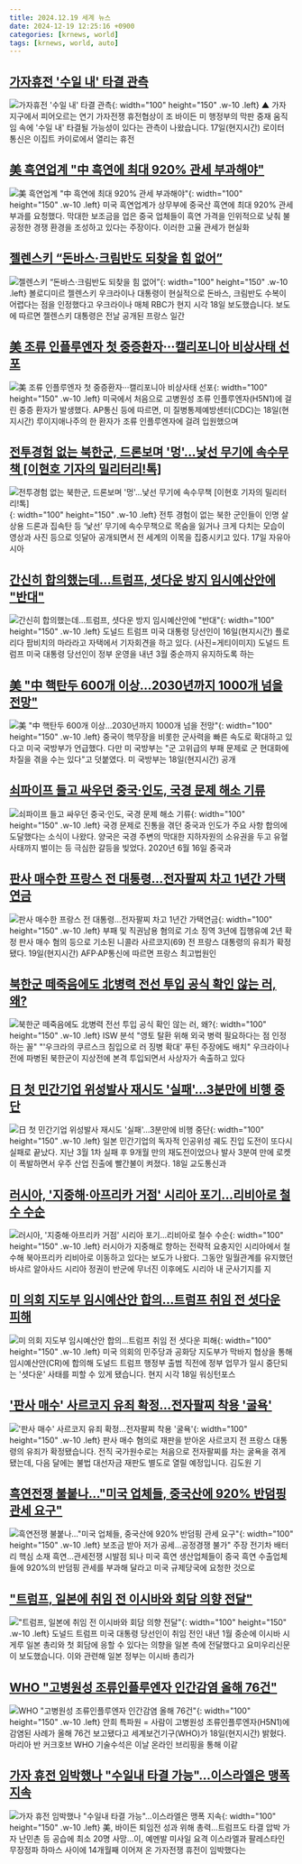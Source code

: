 ```yaml
---
title: 2024.12.19 세계 뉴스
date: 2024-12-19 12:25:16 +0900
categories: [krnews, world]
tags: [krnews, world, auto]
---
```

## [가자휴전 '수일 내' 타결 관측](https://n.news.naver.com/mnews/article/055/0001216437)

![가자휴전 '수일 내' 타결 관측](https://mimgnews.pstatic.net/image/origin/055/2024/12/18/1216437.jpg?type=nf220_150){: width="100" height="150" .w-10 .left}
▲ 가자지구에서 피어오르는 연기 가자전쟁 휴전협상이 조 바이든 미 행정부의 막판 중재 움직임 속에 '수일 내' 타결될 가능성이 있다는 관측이 나왔습니다. 17일(현지시간) 로이터 통신은 이집트 카이로에서 열리는 휴전

## [美 흑연업계 "中 흑연에 최대 920% 관세 부과해야"](https://n.news.naver.com/mnews/article/277/0005520279)

![美 흑연업계 "中 흑연에 최대 920% 관세 부과해야"](https://mimgnews.pstatic.net/image/origin/277/2024/12/19/5520279.jpg?type=nf220_150){: width="100" height="150" .w-10 .left}
미국 흑연업계가 상무부에 중국산 흑연에 최대 920% 관세 부과를 요청했다. 막대한 보조금을 업은 중국 업체들이 흑연 가격을 인위적으로 낮춰 불공정한 경쟁 환경을 조성하고 있다는 주장이다. 이러한 고율 관세가 현실화

## [젤렌스키 “돈바스·크림반도 되찾을 힘 없어”](https://n.news.naver.com/mnews/article/056/0011860017)

![젤렌스키 “돈바스·크림반도 되찾을 힘 없어”](https://mimgnews.pstatic.net/image/origin/056/2024/12/19/11860017.jpg?type=nf220_150){: width="100" height="150" .w-10 .left}
볼로디미르 젤렌스키 우크라이나 대통령이 현실적으로 돈바스, 크림반도 수복이 어렵다는 점을 인정했다고 우크라이나 매체 RBC가 현지 시각 18일 보도했습니다. 보도에 따르면 젤렌스키 대통령은 전날 공개된 프랑스 일간

## [美 조류 인플루엔자 첫 중증환자···캘리포니아 비상사태 선포](https://n.news.naver.com/mnews/article/079/0003972488)

![美 조류 인플루엔자 첫 중증환자···캘리포니아 비상사태 선포](https://mimgnews.pstatic.net/image/origin/079/2024/12/19/3972488.jpg?type=nf220_150){: width="100" height="150" .w-10 .left}
미국에서 처음으로 고병원성 조류 인플루엔자(H5N1)에 걸린 중증 환자가 발생했다. AP통신 등에 따르면, 미 질병통제예방센터(CDC)는 18일(현지시간) 루이지애나주의 한 환자가 조류 인플루엔자에 걸려 입원했으며

## [전투경험 없는 북한군, 드론보며 '멍'…낯선 무기에 속수무책 [이현호 기자의 밀리터리!톡]](https://n.news.naver.com/mnews/article/011/0004429510)

![전투경험 없는 북한군, 드론보며 '멍'…낯선 무기에 속수무책 [이현호 기자의 밀리터리!톡]](https://mimgnews.pstatic.net/image/origin/011/2024/12/18/4429510.jpg?type=nf220_150){: width="100" height="150" .w-10 .left}
전투 경험이 없는 북한 군인들이 인명 살상용 드론과 집속탄 등 ‘낯선’ 무기에 속수무책으로 목숨을 잃거나 크게 다치는 모습이 영상과 사진 등으로 잇달아 공개되면서 전 세계의 이목을 집중시키고 있다. 17일 자유아시아

## [간신히 합의했는데…트럼프, 셧다운 방지 임시예산안에 "반대"](https://n.news.naver.com/mnews/article/018/0005909338)

![간신히 합의했는데…트럼프, 셧다운 방지 임시예산안에 "반대"](https://mimgnews.pstatic.net/image/origin/018/2024/12/19/5909338.jpg?type=nf220_150){: width="100" height="150" .w-10 .left}
도널드 트럼프 미국 대통령 당선인이 16일(현지시간) 플로리다 팜비치의 마라라고 자택에서 기자회견을 하고 있다. (사진=게티이미지) 도널드 트럼프 미국 대통령 당선인이 정부 운영을 내년 3월 중순까지 유지하도록 하는

## [美 "中 핵탄두 600개 이상…2030년까지 1000개 넘을 전망"](https://n.news.naver.com/mnews/article/025/0003408946)

![美 "中 핵탄두 600개 이상…2030년까지 1000개 넘을 전망"](https://mimgnews.pstatic.net/image/origin/025/2024/12/19/3408946.jpg?type=nf220_150){: width="100" height="150" .w-10 .left}
중국이 핵무장을 비롯한 군사력을 빠른 속도로 확대하고 있다고 미국 국방부가 언급했다. 다만 미 국방부는 "군 고위급의 부패 문제로 군 현대화에 차질을 겪을 수는 있다"고 덧붙였다. 미 국방부는 18일(현지시간) 공개

## [쇠파이프 들고 싸우던 중국·인도, 국경 문제 해소 기류](https://n.news.naver.com/mnews/article/018/0005909653)

![쇠파이프 들고 싸우던 중국·인도, 국경 문제 해소 기류](https://mimgnews.pstatic.net/image/origin/018/2024/12/19/5909653.jpg?type=nf220_150){: width="100" height="150" .w-10 .left}
국경 문제로 진통을 겪던 중국과 인도가 주요 사항 합의에 도달했다는 소식이 나왔다. 양국은 국경 주변의 막대한 지하자원의 소유권을 두고 유혈 사태까지 벌이는 등 극심한 갈등을 빚었다. 2020년 6월 16일 중국과

## [판사 매수한 프랑스 전 대통령…전자팔찌 차고 1년간 가택연금](https://n.news.naver.com/mnews/article/022/0003995787)

![판사 매수한 프랑스 전 대통령…전자팔찌 차고 1년간 가택연금](https://mimgnews.pstatic.net/image/origin/022/2024/12/19/3995787.jpg?type=nf220_150){: width="100" height="150" .w-10 .left}
부패 및 직권남용 혐의로 기소 징역 3년에 집행유예 2년 확정 판사 매수 혐의 등으로 기소된 니콜라 사르코지(69) 전 프랑스 대통령의 유죄가 확정됐다. 19일(현지시간) AFP·AP통신에 따르면 프랑스 최고법원인

## [북한군 떼죽음에도 北병력 전선 투입 공식 확인 않는 러, 왜?](https://n.news.naver.com/mnews/article/001/0015114542)

![북한군 떼죽음에도 北병력 전선 투입 공식 확인 않는 러, 왜?](https://mimgnews.pstatic.net/image/origin/001/2024/12/18/15114542.jpg?type=nf220_150){: width="100" height="150" .w-10 .left}
ISW 분석 "영토 탈환 위해 외국 병력 필요하다는 점 인정하는 꼴" "'우크라의 쿠르스크 침입으로 러 징병 확대' 푸틴 주장에도 배치" 우크라이나전에 파병된 북한군이 지상전에 본격 투입되면서 사상자가 속출하고 있다

## [日 첫 민간기업 위성발사 재시도 '실패'…3분만에 비행 중단](https://n.news.naver.com/mnews/article/011/0004429576)

![日 첫 민간기업 위성발사 재시도 '실패'…3분만에 비행 중단](https://mimgnews.pstatic.net/image/origin/011/2024/12/18/4429576.jpg?type=nf220_150){: width="100" height="150" .w-10 .left}
일본 민간기업의 독자적 인공위성 궤도 진입 도전이 또다시 실패로 끝났다. 지난 3월 1차 실패 후 9개월 만의 재도전이었으나 발사 3분여 만에 로켓이 폭발하면서 우주 산업 진출에 빨간불이 켜졌다. 18일 교도통신과

## [러시아, '지중해·아프리카 거점' 시리아 포기…리비아로 철수 수순](https://n.news.naver.com/mnews/article/421/0007976875)

![러시아, '지중해·아프리카 거점' 시리아 포기…리비아로 철수 수순](https://mimgnews.pstatic.net/image/origin/421/2024/12/19/7976875.jpg?type=nf220_150){: width="100" height="150" .w-10 .left}
러시아가 지중해로 향하는 전략적 요충지인 시리아에서 철수해 북아프리카 리비아로 이동하고 있다는 보도가 나왔다. 그동안 밀월관계를 유지했던 바샤르 알아사드 시리아 정권이 반군에 무너진 이후에도 시리아 내 군사기지를 지

## [미 의회 지도부 임시예산안 합의…트럼프 취임 전 셧다운 피해](https://n.news.naver.com/mnews/article/056/0011860025)

![미 의회 지도부 임시예산안 합의…트럼프 취임 전 셧다운 피해](https://mimgnews.pstatic.net/image/origin/056/2024/12/19/11860025.jpg?type=nf220_150){: width="100" height="150" .w-10 .left}
미국 의회의 민주당과 공화당 지도부가 막바지 협상을 통해 임시예산안(CR)에 합의해 도널드 트럼프 행정부 출범 직전에 정부 업무가 일시 중단되는 '셧다운' 사태를 피할 수 있게 됐습니다. 현지 시각 18일 워싱턴포스

## ['판사 매수' 사르코지 유죄 확정...전자팔찌 착용 '굴욕'](https://n.news.naver.com/mnews/article/052/0002129644)

!['판사 매수' 사르코지 유죄 확정...전자팔찌 착용 '굴욕'](https://mimgnews.pstatic.net/image/origin/052/2024/12/19/2129644.jpg?type=nf220_150){: width="100" height="150" .w-10 .left}
판사 매수 혐의로 재판을 받아온 사르코지 전 프랑스 대통령의 유죄가 확정됐습니다. 전직 국가원수로는 처음으로 전자팔찌를 차는 굴욕을 겪게 됐는데, 다음 달에는 불법 대선자금 재판도 별도로 열릴 예정입니다. 김도원 기

## [흑연전쟁 불붙나…"미국 업체들, 중국산에 920% 반덤핑 관세 요구"](https://n.news.naver.com/mnews/article/001/0015115092)

![흑연전쟁 불붙나…"미국 업체들, 중국산에 920% 반덤핑 관세 요구"](https://mimgnews.pstatic.net/image/origin/001/2024/12/19/15115092.jpg?type=nf220_150){: width="100" height="150" .w-10 .left}
보조금 받아 저가 공세…공정경쟁 불가" 주장 전기차 배터리 핵심 소재 흑연…관세전쟁 시발점 되나 미국 흑연 생산업체들이 중국 흑연 수출업체들에 920%의 반덤핑 관세를 부과해 달라고 미국 규제당국에 요청한 것으로

## ["트럼프, 일본에 취임 전 이시바와 회담 의향 전달"](https://n.news.naver.com/mnews/article/214/0001394794)

!["트럼프, 일본에 취임 전 이시바와 회담 의향 전달"](https://mimgnews.pstatic.net/image/origin/214/2024/12/19/1394794.jpg?type=nf220_150){: width="100" height="150" .w-10 .left}
도널드 트럼프 미국 대통령 당선인이 취임 전인 내년 1월 중순에 이시바 시게루 일본 총리와 첫 회담에 응할 수 있다는 의향을 일본 측에 전달했다고 요미우리신문이 보도했습니다. 이와 관련해 일본 정부는 이시바 총리가

## [WHO "고병원성 조류인플루엔자 인간감염 올해 76건"](https://n.news.naver.com/mnews/article/001/0015114556)

![WHO "고병원성 조류인플루엔자 인간감염 올해 76건"](https://mimgnews.pstatic.net/image/origin/001/2024/12/18/15114556.jpg?type=nf220_150){: width="100" height="150" .w-10 .left}
안희 특파원 = 사람이 고병원성 조류인플루엔자(H5N1)에 감염된 사례가 올해 76건 보고됐다고 세계보건기구(WHO)가 18일(현지시간) 밝혔다. 마리아 반 커크호브 WHO 기술수석은 이날 온라인 브리핑을 통해 이같

## [가자 휴전 임박했나 "수일내 타결 가능"…이스라엘은 맹폭 지속](https://n.news.naver.com/mnews/article/001/0015115249)

![가자 휴전 임박했나 "수일내 타결 가능"…이스라엘은 맹폭 지속](https://mimgnews.pstatic.net/image/origin/001/2024/12/19/15115249.jpg?type=nf220_150){: width="100" height="150" .w-10 .left}
美, 바이든 퇴임전 성과 위해 총력…트럼프도 타결 압박 가자 난민촌 등 공습에 최소 20명 사망…이, 예멘발 미사일 요격 이스라엘과 팔레스타인 무장정파 하마스 사이에 14개월째 이어져 온 가자전쟁 휴전이 임박했다는

